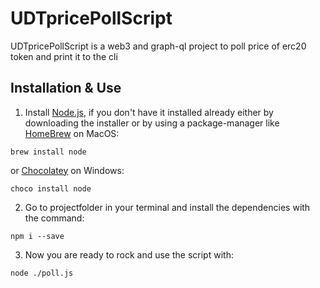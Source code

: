 # UDTpricePollScript

UDTpricePollScript is a web3 and graph-ql project to poll price of erc20 token and print it to the cli 

## Installation & Use

1. Install [Node.js](https://nodejs.org/en/download/), if you don't have it installed already either by downloading the installer or by using a package-manager like [HomeBrew](https://brew.sh/) on MacOS:
```
brew install node
```
or [Chocolatey](https://chocolatey.org/install) on Windows:
```
choco install node
```

2. Go to projectfolder in your terminal and install the dependencies with the command: 
```
npm i --save
``` 

3. Now you are ready to rock and use the script with:
```
node ./poll.js
```
